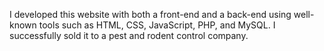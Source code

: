 I developed this website with both a front-end and a back-end using well-known tools such as HTML, CSS, JavaScript, PHP, and MySQL. I successfully sold it to a pest and rodent control company.
